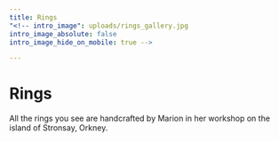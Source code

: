 ```yaml
---
title: Rings
"<!-- intro_image": uploads/rings_gallery.jpg
intro_image_absolute: false
intro_image_hide_on_mobile: true -->

---
```

# Rings

All the rings you see are handcrafted by Marion in her workshop on the island of Stronsay, Orkney.